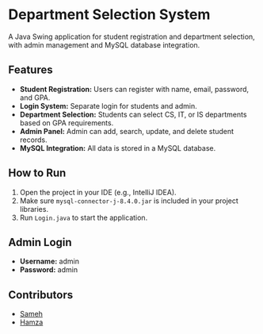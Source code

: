 # Department Selection System

A Java Swing application for student registration and department selection, with admin management and MySQL database integration.

## Features

- **Student Registration:** Users can register with name, email, password, and GPA.
- **Login System:** Separate login for students and admin.
- **Department Selection:** Students can select CS, IT, or IS departments based on GPA requirements.
- **Admin Panel:** Admin can add, search, update, and delete student records.
- **MySQL Integration:** All data is stored in a MySQL database.


## How to Run

1. Open the project in your IDE (e.g., IntelliJ IDEA).
2. Make sure `mysql-connector-j-8.4.0.jar` is included in your project libraries.
3. Run `Login.java` to start the application.

## Admin Login

- **Username:** admin
- **Password:** admin



## Contributors
- [Sameh](https://github.com/sameh625)
- [Hamza](https://github.com/farghalii)
